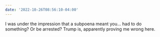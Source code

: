 ```yaml
---
date: '2022-10-26T08:56:10-04:00'
---
```


I was under the impression that a subpoena meant you... had to do something? Or be arrested? Trump is, apparently proving me wrong here.

